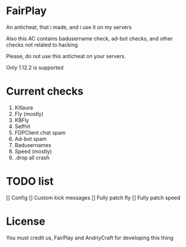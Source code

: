 # FairPlay

An anticheat, that i made, and i use it on my servers

Also this AC contains badusername check, ad-bot checks, and other checks not related to hacking

Please, do not use this anticheat on your servers.

Only 1.12.2 is supported

# Current checks

1. Killaura
2. Fly (mostly)
3. KBFly 
4. Selfhit
5. FDPClient chat spam
6. Ad-bot spam
7. Badusernames
8. Speed (mostly)
9. .drop all crash

# TODO list

[] Config
[] Custom kick messages
[] Fully patch fly
[] Fully patch speed

# License

You must credit us, FairPlay and AndriyCraft for developing this thing